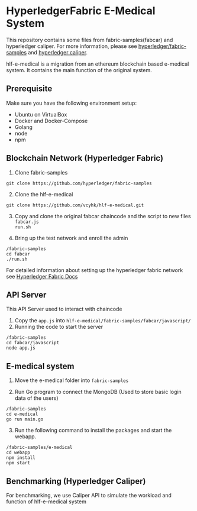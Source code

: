 # HyperledgerFabric E-Medical System

This repository contains some files from fabric-samples(fabcar) and hyperledger caliper. For more information, please see [hyperledger/fabric-samples](https://github.com/hyperledger/fabric-samples) and [hyperledger caliper](https://hyperledger.github.io/caliper/v0.4.2/getting-started/).

hlf-e-medical is a migration from an ethereum blockchain based e-medical system. It contains the main function of the original system.

## Prerequisite
Make sure you have the following environment setup:
* Ubuntu on VirtualBox
* Docker and Docker-Compose
* Golang
* node
* npm

## Blockchain Network (Hyperledger Fabric)
1. Clone fabric-samples
```
git clone https://github.com/hyperledger/fabric-samples
```

2. Clone the hlf-e-medical 
```
git clone https://github.com/vcyhk/hlf-e-medical.git
```

3. Copy and clone the original fabcar chaincode and the script to new files  
`fabcar.js`  
`run.sh`  

4. Bring up the test network and enroll the admin  
```
/fabric-samples
cd fabcar
./run.sh
```

For detailed information about setting up the hyperledger fabric network see [Hyperledger Fabric Docs](https://hyperledger-fabric.readthedocs.io/en/latest/)

## API Server

This API Server used to interact with chaincode

1. Copy the `app.js` into `hlf-e-medical/fabric-samples/fabcar/javascript/`
2. Running the code to start the server
```
/fabric-samples
cd fabcar/javascript
node app.js
```

## E-medical system
1. Move the e-medical folder into `fabric-samples` 

2. Run Go program to connect the MongoDB (Used to store basic login data of the users)
```
/fabric-samples
cd e-medical
go run main.go
```

3. Run the following command to install the packages and start the webapp.
```
/fabric-samples/e-medical
cd webapp
npm install
npm start
```

## Benchmarking (Hyperledger Caliper)
For benchmarking, we use Caliper API to simulate the workload and function of hlf-e-medical system  


